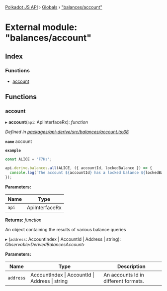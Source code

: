 [Polkadot JS API](../README.md) › [Globals](../globals.md) › ["balances/account"](_balances_account_.md)

# External module: "balances/account"

## Index

### Functions

* [account](_balances_account_.md#account)

## Functions

###  account

▸ **account**(`api`: ApiInterfaceRx): *function*

*Defined in [packages/api-derive/src/balances/account.ts:68](https://github.com/polkadot-js/api/blob/5e0c0ba91a/packages/api-derive/src/balances/account.ts#L68)*

**`name`** account

**`example`** 
<BR>

```javascript
const ALICE = 'F7Hs';

api.derive.balances.all(ALICE, ({ accountId, lockedBalance }) => {
  console.log(`The account ${accountId} has a locked balance ${lockedBalance} units.`);
});
```

**Parameters:**

Name | Type |
------ | ------ |
`api` | ApiInterfaceRx |

**Returns:** *function*

An object containing the results of various balance queries

▸ (`address`: AccountIndex | AccountId | Address | string): *Observable‹DerivedBalancesAccount›*

**Parameters:**

Name | Type | Description |
------ | ------ | ------ |
`address` | AccountIndex &#124; AccountId &#124; Address &#124; string | An accounts Id in different formats. |
